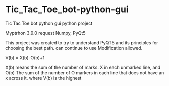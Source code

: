 # Tic_Tac_Toe_bot-python-gui
Tic Tac Toe bot python gui  python project

Myptrhon 3.9.0
request Numpy, PyQt5


This project was created to try to understand PyQT5 and its principles for choosing the best path.
can continue to use Modification allowed.



V(b) = X(b)-O(b)+1

X(b) means the sum of the number of marks. X in each unmarked line, and O(b)
The sum of the number of O markers in each line that does not have an x across it.
where V(b) is the highest
